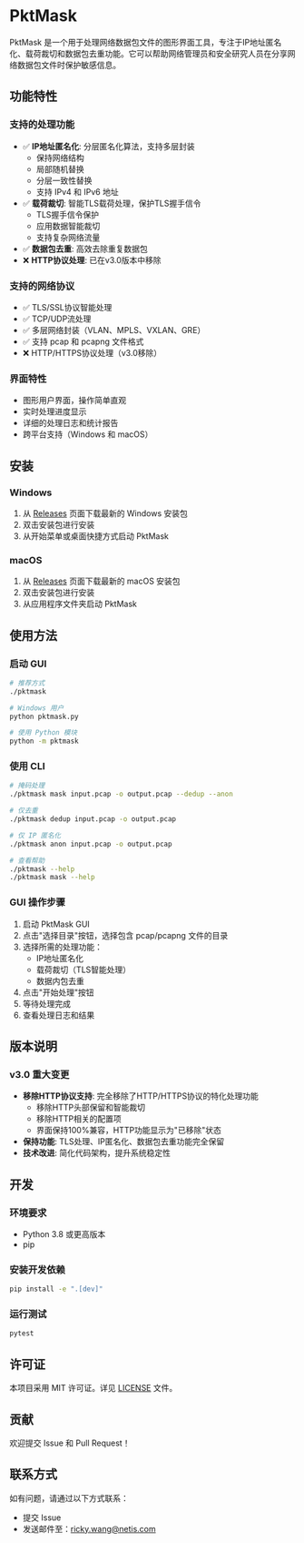# PktMask

PktMask 是一个用于处理网络数据包文件的图形界面工具，专注于IP地址匿名化、载荷裁切和数据包去重功能。它可以帮助网络管理员和安全研究人员在分享网络数据包文件时保护敏感信息。

## 功能特性

### 支持的处理功能
- ✅ **IP地址匿名化**: 分层匿名化算法，支持多层封装
  - 保持网络结构
  - 局部随机替换
  - 分层一致性替换
  - 支持 IPv4 和 IPv6 地址
- ✅ **载荷裁切**: 智能TLS载荷处理，保护TLS握手信令
  - TLS握手信令保护
  - 应用数据智能裁切
  - 支持复杂网络流量
- ✅ **数据包去重**: 高效去除重复数据包
- ❌ **HTTP协议处理**: 已在v3.0版本中移除

### 支持的网络协议
- ✅ TLS/SSL协议智能处理
- ✅ TCP/UDP流处理
- ✅ 多层网络封装（VLAN、MPLS、VXLAN、GRE）
- ✅ 支持 pcap 和 pcapng 文件格式
- ❌ HTTP/HTTPS协议处理（v3.0移除）

### 界面特性
- 图形用户界面，操作简单直观
- 实时处理进度显示
- 详细的处理日志和统计报告
- 跨平台支持（Windows 和 macOS）

## 安装

### Windows

1. 从 [Releases](https://github.com/yourusername/pktmask/releases) 页面下载最新的 Windows 安装包
2. 双击安装包进行安装
3. 从开始菜单或桌面快捷方式启动 PktMask

### macOS

1. 从 [Releases](https://github.com/yourusername/pktmask/releases) 页面下载最新的 macOS 安装包
2. 双击安装包进行安装
3. 从应用程序文件夹启动 PktMask

## 使用方法

### 启动 GUI
```bash
# 推荐方式
./pktmask

# Windows 用户
python pktmask.py

# 使用 Python 模块
python -m pktmask
```

### 使用 CLI
```bash
# 掩码处理
./pktmask mask input.pcap -o output.pcap --dedup --anon

# 仅去重
./pktmask dedup input.pcap -o output.pcap

# 仅 IP 匿名化
./pktmask anon input.pcap -o output.pcap

# 查看帮助
./pktmask --help
./pktmask mask --help
```

### GUI 操作步骤

1. 启动 PktMask GUI
2. 点击"选择目录"按钮，选择包含 pcap/pcapng 文件的目录
3. 选择所需的处理功能：
   - IP地址匿名化
   - 载荷裁切（TLS智能处理）
   - 数据内包去重
4. 点击"开始处理"按钮
5. 等待处理完成
6. 查看处理日志和结果

## 版本说明

### v3.0 重大变更
- **移除HTTP协议支持**: 完全移除了HTTP/HTTPS协议的特化处理功能
  - 移除HTTP头部保留和智能裁切
  - 移除HTTP相关的配置项
  - 界面保持100%兼容，HTTP功能显示为"已移除"状态
- **保持功能**: TLS处理、IP匿名化、数据包去重功能完全保留
- **技术改进**: 简化代码架构，提升系统稳定性

## 开发

### 环境要求

- Python 3.8 或更高版本
- pip

### 安装开发依赖

```bash
pip install -e ".[dev]"
```

### 运行测试

```bash
pytest
```

## 许可证

本项目采用 MIT 许可证。详见 [LICENSE](LICENSE) 文件。

## 贡献

欢迎提交 Issue 和 Pull Request！

## 联系方式

如有问题，请通过以下方式联系：

- 提交 Issue
- 发送邮件至：ricky.wang@netis.com 